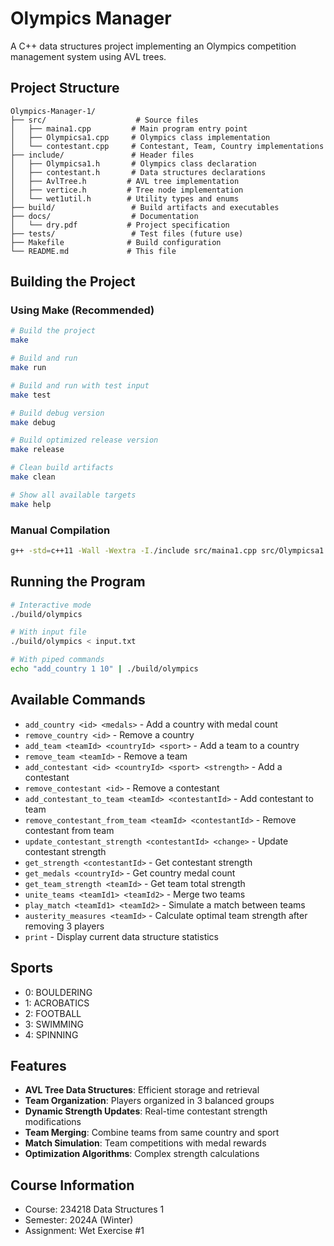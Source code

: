 # Olympics Manager

A C++ data structures project implementing an Olympics competition management system using AVL trees.

## Project Structure

```
Olympics-Manager-1/
├── src/                    # Source files
│   ├── maina1.cpp         # Main program entry point
│   ├── Olympicsa1.cpp     # Olympics class implementation
│   └── contestant.cpp     # Contestant, Team, Country implementations
├── include/               # Header files
│   ├── Olympicsa1.h       # Olympics class declaration
│   ├── contestant.h       # Data structures declarations
│   ├── AvlTree.h         # AVL tree implementation
│   ├── vertice.h         # Tree node implementation
│   └── wet1util.h        # Utility types and enums
├── build/                 # Build artifacts and executables
├── docs/                  # Documentation
│   └── dry.pdf           # Project specification
├── tests/                 # Test files (future use)
├── Makefile              # Build configuration
└── README.md             # This file
```

## Building the Project

### Using Make (Recommended)

```bash
# Build the project
make

# Build and run
make run

# Build and run with test input
make test

# Build debug version
make debug

# Build optimized release version
make release

# Clean build artifacts
make clean

# Show all available targets
make help
```

### Manual Compilation

```bash
g++ -std=c++11 -Wall -Wextra -I./include src/maina1.cpp src/Olympicsa1.cpp src/contestant.cpp -o build/olympics
```

## Running the Program

```bash
# Interactive mode
./build/olympics

# With input file
./build/olympics < input.txt

# With piped commands
echo "add_country 1 10" | ./build/olympics
```

## Available Commands

- `add_country <id> <medals>` - Add a country with medal count
- `remove_country <id>` - Remove a country
- `add_team <teamId> <countryId> <sport>` - Add a team to a country
- `remove_team <teamId>` - Remove a team
- `add_contestant <id> <countryId> <sport> <strength>` - Add a contestant
- `remove_contestant <id>` - Remove a contestant
- `add_contestant_to_team <teamId> <contestantId>` - Add contestant to team
- `remove_contestant_from_team <teamId> <contestantId>` - Remove contestant from team
- `update_contestant_strength <contestantId> <change>` - Update contestant strength
- `get_strength <contestantId>` - Get contestant strength
- `get_medals <countryId>` - Get country medal count
- `get_team_strength <teamId>` - Get team total strength
- `unite_teams <teamId1> <teamId2>` - Merge two teams
- `play_match <teamId1> <teamId2>` - Simulate a match between teams
- `austerity_measures <teamId>` - Calculate optimal team strength after removing 3 players
- `print` - Display current data structure statistics

## Sports

- 0: BOULDERING
- 1: ACROBATICS
- 2: FOOTBALL
- 3: SWIMMING
- 4: SPINNING

## Features

- **AVL Tree Data Structures**: Efficient storage and retrieval
- **Team Organization**: Players organized in 3 balanced groups
- **Dynamic Strength Updates**: Real-time contestant strength modifications
- **Team Merging**: Combine teams from same country and sport
- **Match Simulation**: Team competitions with medal rewards
- **Optimization Algorithms**: Complex strength calculations

## Course Information

- Course: 234218 Data Structures 1
- Semester: 2024A (Winter)
- Assignment: Wet Exercise #1
